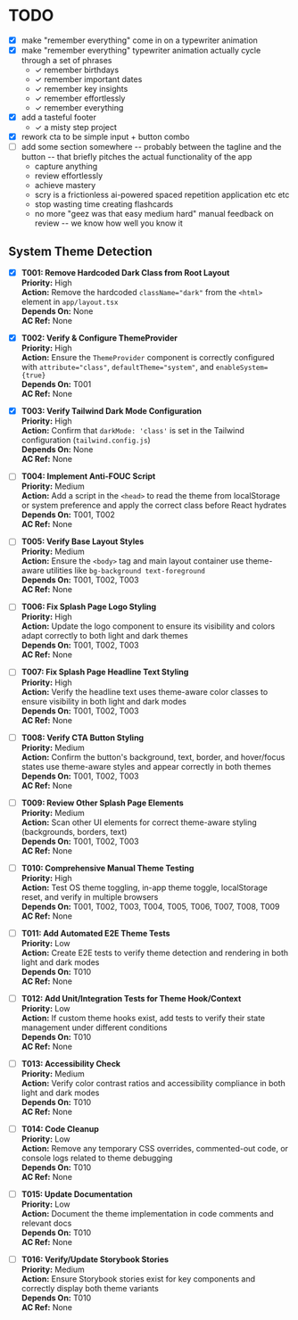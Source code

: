 # TODO

- [x] make "remember everything" come in on a typewriter animation
- [x] make "remember everything" typewriter animation actually cycle through a set of phrases
    - ✓ remember birthdays
    - ✓ remember important dates
    - ✓ remember key insights
    - ✓ remember effortlessly
    - ✓ remember everything
- [x] add a tasteful footer
    - ✓ a misty step project
- [x] rework cta to be simple input + button combo
- [ ] add some section somewhere -- probably between the tagline and the button -- that briefly pitches the actual functionality of the app
    - capture anything
    - review effortlessly
    - achieve mastery
    - scry is a frictionless ai-powered spaced repetition application etc etc
    - stop wasting time creating flashcards
    - no more "geez was that easy medium hard" manual feedback on review -- we know how well you know it

## System Theme Detection

- [x] **T001: Remove Hardcoded Dark Class from Root Layout**  
  **Priority:** High  
  **Action:** Remove the hardcoded `className="dark"` from the `<html>` element in `app/layout.tsx`  
  **Depends On:** None  
  **AC Ref:** None

- [x] **T002: Verify & Configure ThemeProvider**  
  **Priority:** High  
  **Action:** Ensure the `ThemeProvider` component is correctly configured with `attribute="class"`, `defaultTheme="system"`, and `enableSystem={true}`  
  **Depends On:** T001  
  **AC Ref:** None

- [x] **T003: Verify Tailwind Dark Mode Configuration**  
  **Priority:** High  
  **Action:** Confirm that `darkMode: 'class'` is set in the Tailwind configuration (`tailwind.config.js`)  
  **Depends On:** None  
  **AC Ref:** None

- [ ] **T004: Implement Anti-FOUC Script**  
  **Priority:** Medium  
  **Action:** Add a script in the `<head>` to read the theme from localStorage or system preference and apply the correct class before React hydrates  
  **Depends On:** T001, T002  
  **AC Ref:** None

- [ ] **T005: Verify Base Layout Styles**  
  **Priority:** Medium  
  **Action:** Ensure the `<body>` tag and main layout container use theme-aware utilities like `bg-background text-foreground`  
  **Depends On:** T001, T002, T003  
  **AC Ref:** None

- [ ] **T006: Fix Splash Page Logo Styling**  
  **Priority:** High  
  **Action:** Update the logo component to ensure its visibility and colors adapt correctly to both light and dark themes  
  **Depends On:** T001, T002, T003  
  **AC Ref:** None

- [ ] **T007: Fix Splash Page Headline Text Styling**  
  **Priority:** High  
  **Action:** Verify the headline text uses theme-aware color classes to ensure visibility in both light and dark modes  
  **Depends On:** T001, T002, T003  
  **AC Ref:** None

- [ ] **T008: Verify CTA Button Styling**  
  **Priority:** Medium  
  **Action:** Confirm the button's background, text, border, and hover/focus states use theme-aware styles and appear correctly in both themes  
  **Depends On:** T001, T002, T003  
  **AC Ref:** None

- [ ] **T009: Review Other Splash Page Elements**  
  **Priority:** Medium  
  **Action:** Scan other UI elements for correct theme-aware styling (backgrounds, borders, text)  
  **Depends On:** T001, T002, T003  
  **AC Ref:** None

- [ ] **T010: Comprehensive Manual Theme Testing**  
  **Priority:** High  
  **Action:** Test OS theme toggling, in-app theme toggle, localStorage reset, and verify in multiple browsers  
  **Depends On:** T001, T002, T003, T004, T005, T006, T007, T008, T009  
  **AC Ref:** None

- [ ] **T011: Add Automated E2E Theme Tests**  
  **Priority:** Low  
  **Action:** Create E2E tests to verify theme detection and rendering in both light and dark modes  
  **Depends On:** T010  
  **AC Ref:** None

- [ ] **T012: Add Unit/Integration Tests for Theme Hook/Context**  
  **Priority:** Low  
  **Action:** If custom theme hooks exist, add tests to verify their state management under different conditions  
  **Depends On:** T010  
  **AC Ref:** None

- [ ] **T013: Accessibility Check**  
  **Priority:** Medium  
  **Action:** Verify color contrast ratios and accessibility compliance in both light and dark modes  
  **Depends On:** T010  
  **AC Ref:** None

- [ ] **T014: Code Cleanup**  
  **Priority:** Low  
  **Action:** Remove any temporary CSS overrides, commented-out code, or console logs related to theme debugging  
  **Depends On:** T010  
  **AC Ref:** None

- [ ] **T015: Update Documentation**  
  **Priority:** Low  
  **Action:** Document the theme implementation in code comments and relevant docs  
  **Depends On:** T010  
  **AC Ref:** None

- [ ] **T016: Verify/Update Storybook Stories**  
  **Priority:** Medium  
  **Action:** Ensure Storybook stories exist for key components and correctly display both theme variants  
  **Depends On:** T010  
  **AC Ref:** None